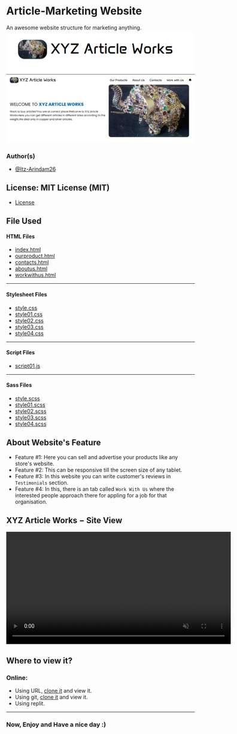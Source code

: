 # Article-Marketing Website
An awesome website structure for marketing anything.
<img src="./Screenshot 2024-05-22 104726.png">
<br>
<img src="./Screenshot 2024-05-22 104749.png">

### Author(s)
- [@Itz-Arindam26](https://github.com/Itz-Arindam26/)

## License: MIT License (MIT)
- [License](./LICENSE)

## File Used

#### HTML Files
- [index.html](./index.html)
- [ourproduct.html](ourproduct.html)
- [contacts.html](contacts.html)
- [aboutus.html](aboutus.html)
- [workwithus.html](./workwithus.html)
---
#### Stylesheet Files
- [style.css](/Styling/style.css)
- [style01.css](./Styling/style01.css)
- [style02.css](./Styling/style02.css)
- [style03.css](./Styling/style03.css)
- [style04.css](./Styling/style04.css)
---
#### Script Files
- [script01.js](./script1.js)
---
#### Sass Files
- [style.scss](./Styling/style.scss)
- [style01.scss](./Styling/style01.scss)
- [style02.scss](./Styling/style02.scss)
- [style03.scss](./Styling/style03.scss)
- [style04.scss](./Styling/style04.scss)
## About Website's Feature
- Feature #1: Here you can sell and advertise your products like any store's website.
- Feature #2: This can be responsive till the screen size of any tablet.
- Feature #3: In this website you can write customer's reviews in `Testimonials` section.
- Feature #4: In this, there is an tab called ``Work With Us`` where the interested people approach there for appling for a job for that organisation.
## XYZ Article Works − Site View
<video src="./webview.mp4" muted loop autoplay width="600"></video>

##  Where to view it?
### Online:
- Using URL, [clone it](https://github.com/Itz-Arindam26/Article-Marketing-Website.git) and view it.
- Using git, [clone it](git@github.com:Itz-Arindam26/Article-Marketing-Website.git) and view it.
- Using replit.
---
### Now, Enjoy and Have a nice day :)